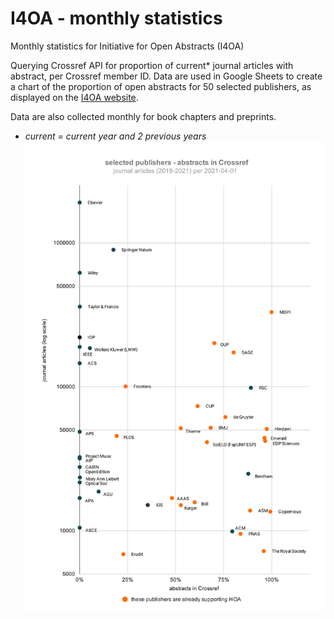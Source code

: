 # I4OA - monthly statistics

Monthly statistics for Initiative for Open Abstracts (I4OA)

Querying Crossref API for proportion of current* journal articles with abstract, per Crossref member ID.
Data are used in Google Sheets to create a chart of the proportion of open abstracts for 50 selected publishers, as displayed on the [I4OA website](https://i4oa.org/). 

Data are also collected monthly for book chapters and preprints.

* *current = current year and 2 previous years*
![I4OA monthly chart](figures/I4OA_chart_current.svg)



